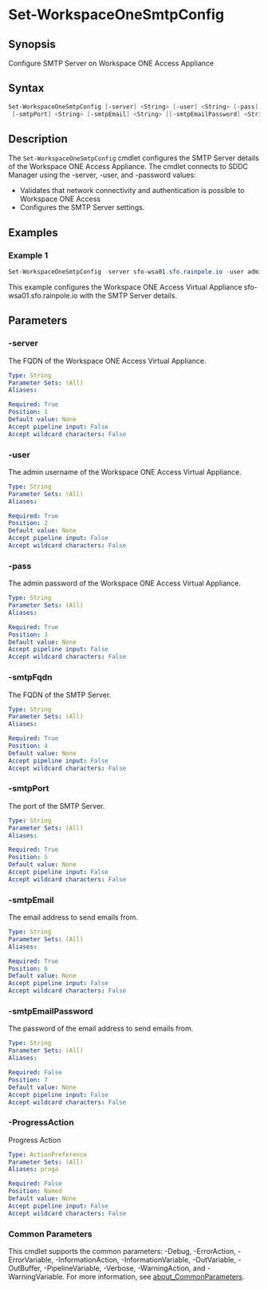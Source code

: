 # Set-WorkspaceOneSmtpConfig

## Synopsis

Configure SMTP Server on Workspace ONE Access Appliance

## Syntax

```powershell
Set-WorkspaceOneSmtpConfig [-server] <String> [-user] <String> [-pass] <String> [-smtpFqdn] <String>
 [-smtpPort] <String> [-smtpEmail] <String> [[-smtpEmailPassword] <String>] [-ProgressAction <ActionPreference>] [<CommonParameters>]
```

## Description

The `Set-WorkspaceOneSmtpConfig` cmdlet configures the SMTP Server details of the Workspace ONE Access Appliance.
The cmdlet connects to SDDC Manager using the -server, -user, and -password values:

- Validates that network connectivity and authentication is possible to Workspace ONE Access
- Configures the SMTP Server settings.

## Examples

### Example 1

```powershell
Set-WorkspaceOneSmtpConfig -server sfo-wsa01.sfo.rainpole.io -user admin -pass VMw@re1! -smtpFqdn smtp.sfo.rainpole.io -smtpPort 25 -smtpEmail sfo-wsa@rainpole.io
```

This example configures the Workspace ONE Access Virtual Appliance sfo-wsa01.sfo.rainpole.io with the SMTP Server details.

## Parameters

### -server

The FQDN of the Workspace ONE Access Virtual Appliance.

```yaml
Type: String
Parameter Sets: (All)
Aliases:

Required: True
Position: 1
Default value: None
Accept pipeline input: False
Accept wildcard characters: False
```

### -user

The admin username of the Workspace ONE Access Virtual Appliance.

```yaml
Type: String
Parameter Sets: (All)
Aliases:

Required: True
Position: 2
Default value: None
Accept pipeline input: False
Accept wildcard characters: False
```

### -pass

The admin password of the Workspace ONE Access Virtual Appliance.

```yaml
Type: String
Parameter Sets: (All)
Aliases:

Required: True
Position: 3
Default value: None
Accept pipeline input: False
Accept wildcard characters: False
```

### -smtpFqdn

The FQDN of the SMTP Server.

```yaml
Type: String
Parameter Sets: (All)
Aliases:

Required: True
Position: 4
Default value: None
Accept pipeline input: False
Accept wildcard characters: False
```

### -smtpPort

The port of the SMTP Server.

```yaml
Type: String
Parameter Sets: (All)
Aliases:

Required: True
Position: 5
Default value: None
Accept pipeline input: False
Accept wildcard characters: False
```

### -smtpEmail

The email address to send emails from.

```yaml
Type: String
Parameter Sets: (All)
Aliases:

Required: True
Position: 6
Default value: None
Accept pipeline input: False
Accept wildcard characters: False
```

### -smtpEmailPassword

The password of the email address to send emails from.

```yaml
Type: String
Parameter Sets: (All)
Aliases:

Required: False
Position: 7
Default value: None
Accept pipeline input: False
Accept wildcard characters: False
```

### -ProgressAction

Progress Action

```yaml
Type: ActionPreference
Parameter Sets: (All)
Aliases: proga

Required: False
Position: Named
Default value: None
Accept pipeline input: False
Accept wildcard characters: False
```

### Common Parameters

This cmdlet supports the common parameters: -Debug, -ErrorAction, -ErrorVariable, -InformationAction, -InformationVariable, -OutVariable, -OutBuffer, -PipelineVariable, -Verbose, -WarningAction, and -WarningVariable. For more information, see [about_CommonParameters](http://go.microsoft.com/fwlink/?LinkID=113216).
